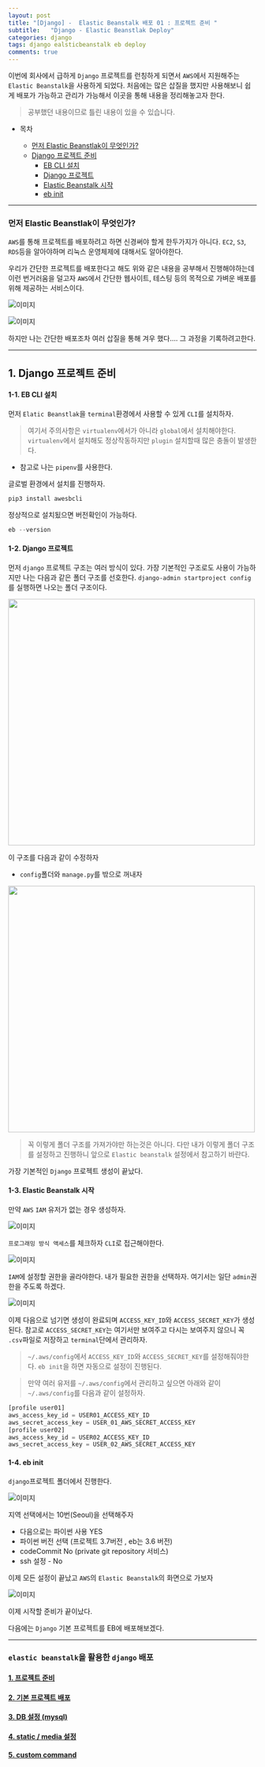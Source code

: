 ```yaml
---
layout: post
title: "[Django] -  Elastic Beanstalk 배포 01 : 프로젝트 준비 "
subtitle:   "Django - Elastic Beanstlak Deploy"
categories: django
tags: django ealsticbeanstalk eb deploy
comments: true
---
```


이번에 회사에서 급하게 `Django` 프로젝트를 런칭하게 되면서 `AWS`에서 지원해주는 `Elastic Beanstalk`을 사용하게 되었다. 
처음에는 많은 삽질을 했지만 사용해보니 쉽게 배포가 가능하고 관리가 가능해서 이곳을 통해 내용을 정리해놓고자 한다.

> 공부했던 내용이므로 틀린 내용이 있을 수 있습니다.


* 목차

   * [먼저 Elastic Beanstlak이 무엇인가?](#먼저-elastic-beanstlak이-무엇인가)
   * [Django 프로젝트 준비](#1-django-프로젝트-준비)
        * [EB CLI 설치](#1-1-eb-cli-설치)
        * [Django 프로젝트](#1-2-django-프로젝트)
        * [Elastic Beanstalk 시작](#1-3-elastic-beanstalk-시작)
        * [eb init](#1-4-eb-init)

---

### 먼저 Elastic Beanstlak이 무엇인가?

`AWS`를 통해 프로젝트를 배포하려고 하면 신경써야 할게 한두가지가 아니다. `EC2`, `S3`, `RDS`등을 알아야하며 리눅스 운영체제에 대해서도 알아야한다. 

우리가 간단한 프로젝트를 배포한다고 해도 위와 같은 내용을 공부해서 진행해야하는데 이런 번거러움을 덜고자 `AWS`에서 간단한 웹사이트, 테스팅 등의 목적으로 가벼운 배포를 위해 제공하는 서비스이다. 

![이미지](https://Funncy.github.io/assets/img/django-eb/2020-04-06-django-eb-01.png "Elastic Beanstal-01")

![이미지](https://Funncy.github.io/assets/img/django-eb/2020-04-06-django-eb-02.png "Elastic Beanstalk-02")

하지만 나는 간단한 배포조차 여러 삽질을 통해 겨우 했다....
그 과정을 기록하려고한다.

---

## 1. Django 프로젝트 준비

#### 1-1. EB CLI 설치

먼저 `Elatic Beanstlak`을 `terminal`환경에서 사용할 수 있게 `CLI`를 설치하자.

> 여기서 주의사항은 `virtualenv`에서가 아니라 `global`에서 설치해야한다. `virtualenv`에서 설치해도 정상작동하지만 `plugin` 설치할때 많은 충돌이 발생한다.

* 참고로 나는 `pipenv`를 사용한다.

글로벌 환경에서 설치를 진행하자.
```python
pip3 install awesbcli
```

정상적으로 설치됬으면 버전확인이 가능하다. 
```python
eb --version
```

#### 1-2. Django 프로젝트

먼저 `django` 프로젝트 구조는 여러 방식이 있다.
가장 기본적인 구조로도 사용이 가능하지만 나는 다음과 같은 폴더 구조를 선호한다.
`django-admin startproject config`를 실행하면 나오는 폴더 구조이다.

<img src="https://Funncy.github.io/assets/img/django-eb/2020-04-06-django-eb-03.png" height="500">

이 구조를 다음과 같이 수정하자
* `config`폴더와 `manage.py`를 밖으로 꺼내자

<img src="https://Funncy.github.io/assets/img/django-eb/2020-04-06-django-eb-04.png" height="500">

> 꼭 이렇게 폴더 구조를 가져가야만 하는것은 아니다. 다만 내가 이렇게 폴더 구조를 설정하고 진행하니 앞으로 `Elastic beanstalk` 설정에서 참고하기 바란다.

가장 기본적인 `Django` 프로젝트 생성이 끝났다.

#### 1-3. Elastic Beanstalk 시작

만약 `AWS` `IAM` 유저가 없는 경우 생성하자.

![이미지](https://Funncy.github.io/assets/img/django-eb/2020-04-06-django-eb-05.png "Elastic Beanstalk-IAM-01")

`프로그래밍 방식 액세스`를 체크하자 `CLI`로 접근해야한다.

![이미지](https://Funncy.github.io/assets/img/django-eb/2020-04-06-django-eb-06.png "Elastic Beanstalk-IAM-02")

`IAM`에 설정할 권한을 골라야한다. 내가 필요한 권한을 선택하자. 여기서는 일단 `admin`권한을 주도록 하겠다.

![이미지](https://Funncy.github.io/assets/img/django-eb/2020-04-06-django-eb-07.png "Elastic Beanstalk-IAM-03")

이제 다음으로 넘기면 생성이 완료되며 `ACCESS_KEY_ID`와 `ACCESS_SECRET_KEY`가 생성된다. 참고로 `ACCESS_SECRET_KEY`는 여기서만 보여주고 다시는 보여주지 않으니 꼭 `.csv`파일로 저장하고 `terminal`단에서 관리하자.

> `~/.aws/config`에서 `ACCESS_KEY_ID`와 `ACCESS_SECRET_KEY`를 설정해줘야한다.
`eb init`을 하면 자동으로 설정이 진행된다.

> 만약 여러 유저를 `~/.aws/config`에서 관리하고 싶으면 아래와 같이 `~/.aws/config`를 다음과 같이 설정하자.

```python
[profile user01]
aws_access_key_id = USER01_ACCESS_KEY_ID
aws_secret_access_key = USER_01_AWS_SECRET_ACCESS_KEY
[profile user02]
aws_access_key_id = USER02_ACCESS_KEY_ID
aws_secret_access_key = USER_02_AWS_SECRET_ACCESS_KEY
```

#### 1-4. eb init

`django`프로젝트 폴더에서 진행한다.

![이미지](https://Funncy.github.io/assets/img/django-eb/2020-04-06-django-eb-08-1.png "eb init")

지역 선택에서는 10번(Seoul)을 선택해주자

 * 다음으로는 파이썬 사용 YES
 * 파이썬 버전 선택 (프로젝트 3.7버전 , eb는 3.6 버전)
 * codeCommit No (private git repository 서비스)
 * ssh 설정 - No

이제 모든 설정이 끝났고 `AWS`의 `Elastic Beanstalk`의 화면으로 가보자 

![이미지](https://Funncy.github.io/assets/img/django-eb/2020-04-06-django-eb-09.png "eb done")

이제 시작할 준비가 끝이났다.

다음에는 `Django` 기본 프로젝트를 EB에 배포해보겠다.

---

### `elastic beanstalk`을 활용한 `django` 배포
#### [1. 프로젝트 준비](https://funncy.github.io/django/2020/04/06/django-eb-01/)
#### [2. 기본 프로젝트 배포](https://funncy.github.io/django/2020/04/06/django-eb-02/)
#### [3. DB 설정 (mysql)](https://funncy.github.io/django/2020/04/06/django-eb-03/)
#### [4. static / media 설정](https://funncy.github.io/django/2020/04/06/django-eb-04/)
#### [5. custom command](https://funncy.github.io/django/2020/04/08/django-eb-05/)